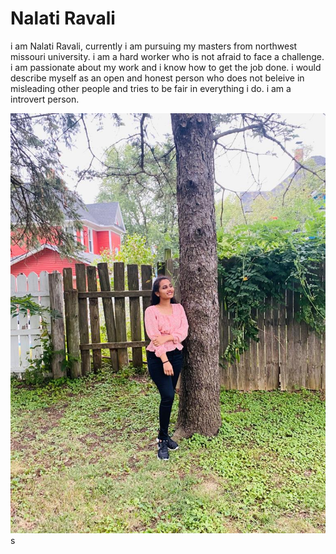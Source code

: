 # Nalati Ravali
i am Nalati Ravali, currently i am pursuing my masters from northwest missouri university. i am a hard worker who is not afraid to face a challenge. i am passionate about my work and i know how to get the job done. i would describe myself as an open and honest person who does not beleive in misleading other people and tries to be fair in everything i do. i am a introvert person.


![MyPicture](./image.jpeg)s